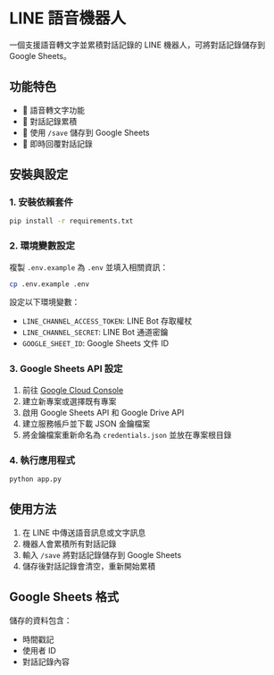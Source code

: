 # LINE 語音機器人

一個支援語音轉文字並累積對話記錄的 LINE 機器人，可將對話記錄儲存到 Google Sheets。

## 功能特色

- 🎤 語音轉文字功能
- 📝 對話記錄累積
- 💾 使用 `/save` 儲存到 Google Sheets
- 🔄 即時回覆對話記錄

## 安裝與設定

### 1. 安裝依賴套件

```bash
pip install -r requirements.txt
```

### 2. 環境變數設定

複製 `.env.example` 為 `.env` 並填入相關資訊：

```bash
cp .env.example .env
```

設定以下環境變數：
- `LINE_CHANNEL_ACCESS_TOKEN`: LINE Bot 存取權杖
- `LINE_CHANNEL_SECRET`: LINE Bot 通道密鑰
- `GOOGLE_SHEET_ID`: Google Sheets 文件 ID

### 3. Google Sheets API 設定

1. 前往 [Google Cloud Console](https://console.cloud.google.com/)
2. 建立新專案或選擇既有專案
3. 啟用 Google Sheets API 和 Google Drive API
4. 建立服務帳戶並下載 JSON 金鑰檔案
5. 將金鑰檔案重新命名為 `credentials.json` 並放在專案根目錄

### 4. 執行應用程式

```bash
python app.py
```

## 使用方法

1. 在 LINE 中傳送語音訊息或文字訊息
2. 機器人會累積所有對話記錄
3. 輸入 `/save` 將對話記錄儲存到 Google Sheets
4. 儲存後對話記錄會清空，重新開始累積

## Google Sheets 格式

儲存的資料包含：
- 時間戳記
- 使用者 ID
- 對話記錄內容